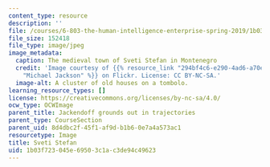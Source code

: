 ```yaml
---
content_type: resource
description: ''
file: /courses/6-803-the-human-intelligence-enterprise-spring-2019/1b03f723045e69503c1ac3de94c49623_6-803s19-sveti-stefan.jpg
file_size: 152418
file_type: image/jpeg
image_metadata:
  caption: The medieval town of Sveti Stefan in Montenegro
  credit: 'Image courtesy of {{% resource_link "294bf4c6-e290-4ad6-a70e-4387290a9d5f"
    "Michael Jackson" %}} on Flickr. License: CC BY-NC-SA.'
  image-alt: A cluster of old houses on a tombolo.
learning_resource_types: []
license: https://creativecommons.org/licenses/by-nc-sa/4.0/
ocw_type: OCWImage
parent_title: Jackendoff grounds out in trajectories
parent_type: CourseSection
parent_uid: 8d4dbc2f-45f1-af9d-b1b6-0e7a4a573ac1
resourcetype: Image
title: Sveti Stefan
uid: 1b03f723-045e-6950-3c1a-c3de94c49623
---
```

